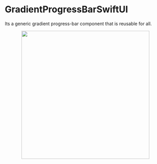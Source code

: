 # GradientProgressBarSwiftUI
Its a generic gradient progress-bar component that is reusable for all.

<div align="center">
    <img src="/Gradient Progress Bar Image.png.jpg" width="400px"</img> 
</div>



